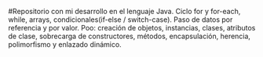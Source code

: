 #Repositorio con mi desarrollo en el lenguaje Java. Ciclo for y for-each, while, arrays, condicionales(if-else / switch-case). Paso de datos por referencia y por valor. Poo: creación de objetos, instancias, clases, atributos de clase, sobrecarga de constructores, métodos, encapsulación, herencia, polimorfismo y enlazado dinámico.  
